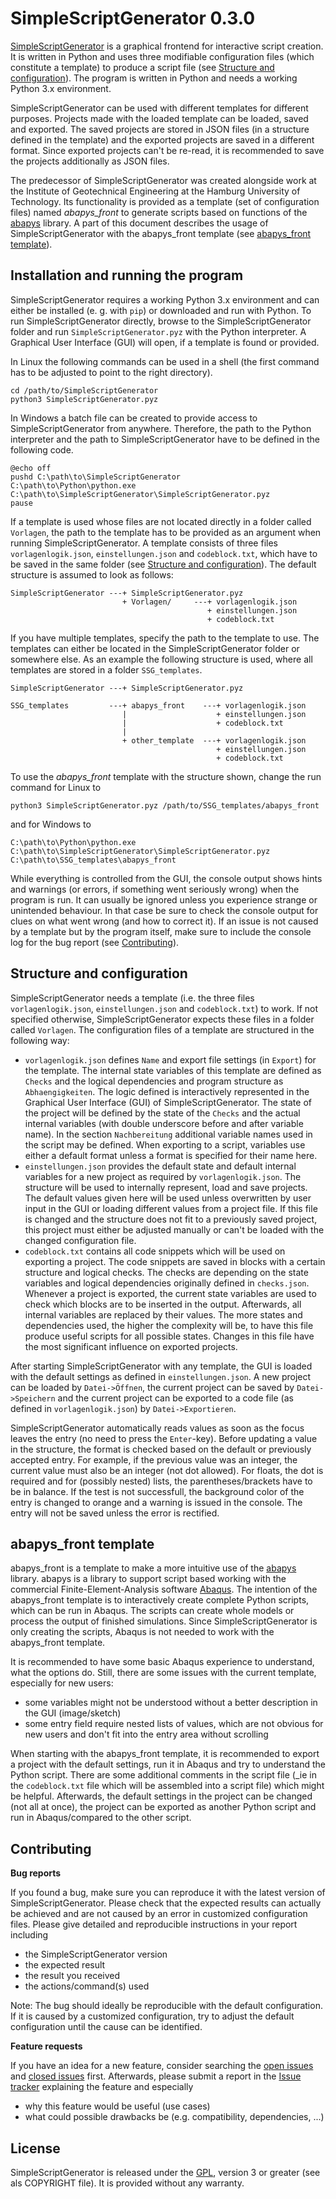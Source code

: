 
SimpleScriptGenerator 0.3.0
===========================

[SimpleScriptGenerator](https://github.com/d-zo/SimpleScriptGenerator)
is a graphical frontend for interactive script creation.
It is written in Python and uses three modifiable configuration files (which constitute a template)
to produce a script file (see [Structure and configuration](#structure-and-configuration)).
The program is written in Python and needs a working Python 3.x environment.

SimpleScriptGenerator can be used with different templates for different purposes.
Projects made with the loaded template can be loaded, saved and exported.
The saved projects are stored in JSON files (in a structure defined in the template)
and the exported projects are saved in a different format.
Since exported projects can't be re-read,
it is recommended to save the projects additionally as JSON files.

The predecessor of SimpleScriptGenerator was created alongside work
at the Institute of Geotechnical Engineering at the Hamburg University of Technology.
Its functionality is provided as a template (set of configuration files) named _abapys_front_
to generate scripts based on functions of the
[abapys](https://github.com/d-zo/abapys) library.
A part of this document describes the usage of SimpleScriptGenerator with the abapys_front
template (see [abapys_front template](#abapys_front-template)).


Installation and running the program
------------------------------------

SimpleScriptGenerator requires a working Python 3.x environment and
can either be installed (e. g. with `pip`) or downloaded and run with Python.
To run SimpleScriptGenerator directly,
browse to the SimpleScriptGenerator folder and run `SimpleScriptGenerator.pyz`
with the Python interpreter.
A Graphical User Interface (GUI) will open,
if a template is found or provided.

In Linux the following commands can be used in a shell
(the first command has to be adjusted to point to the right directory).

```
cd /path/to/SimpleScriptGenerator
python3 SimpleScriptGenerator.pyz
```

In Windows a batch file can be created to provide access to SimpleScriptGenerator from anywhere.
Therefore, the path to the Python interpreter and the path to SimpleScriptGenerator have to be
defined in the following code.

```
@echo off
pushd C:\path\to\SimpleScriptGenerator
C:\path\to\Python\python.exe C:\path\to\SimpleScriptGenerator\SimpleScriptGenerator.pyz
pause
```

If a template is used whose files are not located directly in a folder called `Vorlagen`,
the path to the template has to be provided as an argument when running SimpleScriptGenerator.
A template consists of three files `vorlagenlogik.json`, `einstellungen.json` and `codeblock.txt`,
which have to be saved in the same folder
(see [Structure and configuration](#structure-and-configuration)).
The default structure is assumed to look as follows:

```
SimpleScriptGenerator ---+ SimpleScriptGenerator.pyz
                         + Vorlagen/     ---+ vorlagenlogik.json
                                            + einstellungen.json
                                            + codeblock.txt
```

If you have multiple templates,
specify the path to the template to use.
The templates can either be located in the SimpleScriptGenerator folder or somewhere else.
As an example the following structure is used,
where all templates are stored in a folder `SSG_templates`.

```
SimpleScriptGenerator ---+ SimpleScriptGenerator.pyz

SSG_templates         ---+ abapys_front    ---+ vorlagenlogik.json
                         |                    + einstellungen.json
                         |                    + codeblock.txt
                         |
                         + other_template  ---+ vorlagenlogik.json
                                              + einstellungen.json
                                              + codeblock.txt
```

To use the _abapys_front_ template with the structure shown, change the run command for Linux to

```
python3 SimpleScriptGenerator.pyz /path/to/SSG_templates/abapys_front
```

and for Windows to

```
C:\path\to\Python\python.exe C:\path\to\SimpleScriptGenerator\SimpleScriptGenerator.pyz C:\path\to\SSG_templates\abapys_front
```

While everything is controlled from the GUI,
the console output shows hints and warnings (or errors, if something went seriously wrong)
when the program is run.
It can usually be ignored unless you experience strange or unintended behaviour.
In that case be sure to check the console output for clues on what went wrong (and how to correct
it). If an issue is not caused by a template but by the program itself,
make sure to include the console log for the bug report (see [Contributing](#contributing)).


Structure and configuration
---------------------------

SimpleScriptGenerator needs a template (i.e. the three files `vorlagenlogik.json`,
`einstellungen.json` and `codeblock.txt`) to work.
If not specified otherwise, SimpleScriptGenerator expects these files in a folder called `Vorlagen`.
The configuration files of a template are structured in the following way:

 - `vorlagenlogik.json` defines `Name` and export file settings (in `Export`) for the template.
   The internal state variables of this template are defined as `Checks` and
   the logical dependencies and program structure as `Abhaengigkeiten`.
   The logic defined is interactively represented in the
   Graphical User Interface (GUI) of SimpleScriptGenerator.
   The state of the project will be defined by the state of the `Checks` and the actual internal
   variables (with double underscore before and after variable name).
   In the section `Nachbereitung` additional variable names used in the script may be defined.
   When exporting to a script,
   variables use either a default format unless a format is specified for their name here.
 - `einstellungen.json` provides the default state and default internal variables for a new project
   as required by `vorlagenlogik.json`.
   The structure will be used to internally represent, load and save projects.
   The default values given here will be used unless overwritten by user input in the GUI or
   loading different values from a project file.
   If this file is changed and the structure does not fit to a previously saved project,
   this project must either be adjusted manually or
   can't be loaded with the changed configuration file.
 - `codeblock.txt` contains all code snippets which will be used on exporting a project.
   The code snippets are saved in blocks with a certain structure and logical checks.
   The checks are depending on the state variables and logical dependencies originally
   defined in `checks.json`.
   Whenever a project is exported,
   the current state variables are used to check which blocks are to be inserted in the output.
   Afterwards, all internal variables are replaced by their values.
   The more states and dependencies used,
   the higher the complexity will be,
   to have this file produce useful scripts for all possible states.
   Changes in this file have the most significant influence on exported projects.


After starting SimpleScriptGenerator with any template,
the GUI is loaded with the default settings as defined in `einstellungen.json`.
A new project can be loaded by `Datei->Öffnen`, the current project can be saved by
`Datei->Speichern` and the current project can be exported to a code file
(as defined in `vorlagenlogik.json`) by `Datei->Exportieren`.

SimpleScriptGenerator automatically reads values as soon as the focus leaves the entry
(no need to press the `Enter`-key).
Before updating a value in the structure,
the format is checked based on the default or previously accepted entry.
For example,
if the previous value was an integer,
the current value must also be an integer (not dot allowed).
For floats, the dot is required and for (possibly nested) lists,
the parentheses/brackets have to be in balance.
If the test is not successfull,
the background color of the entry is changed to orange and a warning is issued in the console.
The entry will not be saved unless the error is rectified.


abapys_front template
---------------------

abapys_front is a template to make a more intuitive use of the
[abapys](https://github.com/d-zo/abapys) library.
abapys is a library to support script based working with the
commercial Finite-Element-Analysis software
[Abaqus](https://www.3ds.com/products-services/simulia/products/abaqus/ "SIMULIA Abaqus").
The intention of the abapys_front template is to interactively create complete Python scripts,
which can be run in Abaqus.
The scripts can create whole models or process the output of finished simulations.
Since SimpleScriptGenerator is only creating the scripts,
Abaqus is not needed to work with the abapys_front template.

It is recommended to have some basic Abaqus experience to understand,
what the options do.
Still, there are some issues with the current template, especially for new users:

 - some variables might not be understood without a better description in the GUI (image/sketch)
 - some entry field require nested lists of values, which are not obvious for new users
   and don't fit into the entry area without scrolling

When starting with the abapys_front template,
it is recommended to export a project with the default settings,
run it in Abaqus and try to understand the Python script.
There are some additional comments in the script file (\_ie in the `codeblock.txt` file which
will be assembled into a script file) which might be helpful.
Afterwards, the default settings in the project can be changed (not all at once),
the project can be exported as another Python script and run in Abaqus/compared to the other script.


Contributing
------------

**Bug reports**

If you found a bug, make sure you can reproduce it with the latest version of SimpleScriptGenerator.
Please check that the expected results can actually be achieved and are not caused by an error
in customized configuration files.
Please give detailed and reproducible instructions in your report including

 - the SimpleScriptGenerator version
 - the expected result
 - the result you received
 - the actions/command(s) used

Note: The bug should ideally be reproducible with the default configuration.
If it is caused by a customized configuration,
try to adjust the default configuration until the cause can be identified.


**Feature requests**

If you have an idea for a new feature, consider searching the
[open issues](https://github.com/d-zo/SimpleScriptGenerator/issues) and
[closed issues](https://github.com/d-zo/SimpleScriptGenerator/issues?q=is%3Aissue+is%3Aclosed) first.
Afterwards, please submit a report in the
[Issue tracker](https://github.com/d-zo/SimpleScriptGenerator/issues) explaining the feature and especially

 - why this feature would be useful (use cases)
 - what could possible drawbacks be (e.g. compatibility, dependencies, ...)


License
-------

SimpleScriptGenerator is released under the
[GPL](https://www.gnu.org/licenses/gpl-3.0.html "GNU General Public License"),
version 3 or greater (see als COPYRIGHT file).
It is provided without any warranty.

